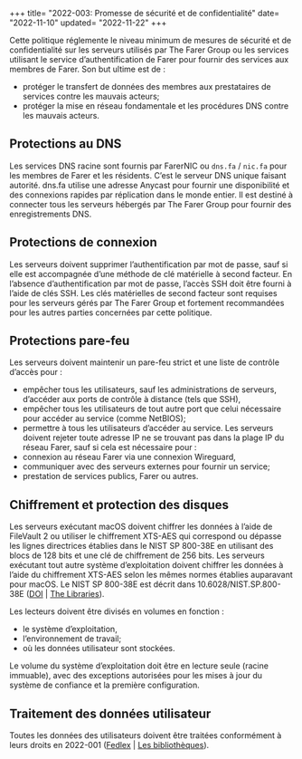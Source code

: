 +++
title= "2022-003: Promesse de sécurité et de confidentialité"
date= "2022-11-10"
updated= "2022-11-22"
+++

Cette politique réglemente le niveau minimum de mesures de sécurité et de confidentialité sur les serveurs utilisés par The Farer Group ou les services utilisant le service d’authentification de Farer pour fournir des services aux membres de Farer. Son but ultime est de :
  - protéger le transfert de données des membres aux prestataires de services contre les mauvais acteurs;
  - protéger la mise en réseau fondamentale et les procédures DNS contre les mauvais acteurs.

## Protections au DNS
Les services DNS racine sont fournis par FarerNIC ou `dns.fa` / `nic.fa` pour les membres de Farer et les résidents. C’est le serveur DNS unique faisant autorité. dns.fa utilise une adresse Anycast pour fournir une disponibilité et des connexions rapides par réplication dans le monde entier. Il est destiné à connecter tous les serveurs hébergés par The Farer Group pour fournir des enregistrements DNS.

## Protections de connexion
Les serveurs doivent supprimer l’authentification par mot de passe, sauf si elle est accompagnée d’une méthode de clé matérielle à second facteur. En l’absence d’authentification par mot de passe, l’accès SSH doit être fourni à l’aide de clés SSH. Les clés matérielles de second facteur sont requises pour les serveurs gérés par The Farer Group et fortement recommandées pour les autres parties concernées par cette politique.

## Protections pare-feu
Les serveurs doivent maintenir un pare-feu strict et une liste de contrôle d’accès pour :
  - empêcher tous les utilisateurs, sauf les administrations de serveurs, d’accéder aux ports de contrôle à distance (tels que SSH),
  - empêcher tous les utilisateurs de tout autre port que celui nécessaire pour accéder au service (comme NetBIOS);
  - permettre à tous les utilisateurs d’accéder au service.
Les serveurs doivent rejeter toute adresse IP ne se trouvant pas dans la plage IP du réseau Farer, sauf si cela est nécessaire pour :
  - connexion au réseau Farer via une connexion Wireguard,
  - communiquer avec des serveurs externes pour fournir un service;
  - prestation de services publics, Farer ou autres.

## Chiffrement et protection des disques
Les serveurs exécutant macOS doivent chiffrer les données à l’aide de FileVault 2 ou utiliser le chiffrement XTS-AES qui correspond ou dépasse les lignes directrices établies dans le NIST SP 800-38E en utilisant des blocs de 128 bits et une clé de chiffrement de 256 bits. Les serveurs exécutant tout autre système d’exploitation doivent chiffrer les données à l’aide du chiffrement XTS-AES selon les mêmes normes établies auparavant pour macOS. Le NIST SP 800-38E est décrit dans 10.6028/NIST.SP.800-38E ([DOI](https://doi.org/10.6028/NIST.SP.800-38E) | [The Libraries](https://pub.lib.fa/doi/10.6028/NIST.SP.800-38E)).

Les lecteurs doivent être divisés en volumes en fonction :
  - le système d’exploitation,
  - l’environnement de travail;
  - où les données utilisateur sont stockées.

Le volume du système d’exploitation doit être en lecture seule (racine immuable), avec des exceptions autorisées pour les mises à jour du système de confiance et la première configuration.

## Traitement des données utilisateur
Toutes les données des utilisateurs doivent être traitées conformément à leurs droits en 2022-001 ([Fedlex](/fr/fedlex/2022-001) | [Les bibliothèques](https://pub.lib.fa/law/fa/2022-001)).
